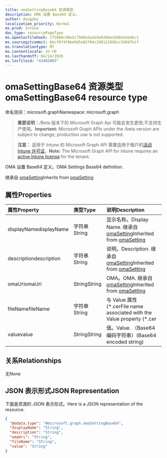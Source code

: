 ```yaml
---
title: omaSettingBase64 资源类型
description: OMA 设置 Base64 定义。
author: dougeby
localization_priority: Normal
ms.prod: Intune
doc_type: resourcePageType
ms.openlocfilehash: 1f5089c40e2c79d0a3a2e9a920de10d8e5eb4bc1
ms.sourcegitcommit: bbcf074f0be9d5e02f84c290122850cc5968fb1f
ms.translationtype: MT
ms.contentlocale: zh-CN
ms.lasthandoff: 04/14/2020
ms.locfileid: "43402003"
---
```

# <a name="omasettingbase64-resource-type"></a><span data-ttu-id="f3c75-103">omaSettingBase64 资源类型</span><span class="sxs-lookup"><span data-stu-id="f3c75-103">omaSettingBase64 resource type</span></span>

<span data-ttu-id="f3c75-104">命名空间：microsoft.graph</span><span class="sxs-lookup"><span data-stu-id="f3c75-104">Namespace: microsoft.graph</span></span>

> <span data-ttu-id="f3c75-105">**重要说明：**/Beta 版本下的 Microsoft Graph Api 可能会发生更改;不支持生产使用。</span><span class="sxs-lookup"><span data-stu-id="f3c75-105">**Important:** Microsoft Graph APIs under the /beta version are subject to change; production use is not supported.</span></span>

> <span data-ttu-id="f3c75-106">**注意：** 适用于 Intune 的 Microsoft Graph API 需要适用于租户的[活动 Intune 许可证](https://go.microsoft.com/fwlink/?linkid=839381)。</span><span class="sxs-lookup"><span data-stu-id="f3c75-106">**Note:** The Microsoft Graph API for Intune requires an [active Intune license](https://go.microsoft.com/fwlink/?linkid=839381) for the tenant.</span></span>

<span data-ttu-id="f3c75-107">OMA 设置 Base64 定义。</span><span class="sxs-lookup"><span data-stu-id="f3c75-107">OMA Settings Base64 definition.</span></span>


<span data-ttu-id="f3c75-108">继承自 [omaSetting](../resources/intune-deviceconfig-omasetting.md)</span><span class="sxs-lookup"><span data-stu-id="f3c75-108">Inherits from [omaSetting](../resources/intune-deviceconfig-omasetting.md)</span></span>

## <a name="properties"></a><span data-ttu-id="f3c75-109">属性</span><span class="sxs-lookup"><span data-stu-id="f3c75-109">Properties</span></span>
|<span data-ttu-id="f3c75-110">属性</span><span class="sxs-lookup"><span data-stu-id="f3c75-110">Property</span></span>|<span data-ttu-id="f3c75-111">类型</span><span class="sxs-lookup"><span data-stu-id="f3c75-111">Type</span></span>|<span data-ttu-id="f3c75-112">说明</span><span class="sxs-lookup"><span data-stu-id="f3c75-112">Description</span></span>|
|:---|:---|:---|
|<span data-ttu-id="f3c75-113">displayName</span><span class="sxs-lookup"><span data-stu-id="f3c75-113">displayName</span></span>|<span data-ttu-id="f3c75-114">字符串</span><span class="sxs-lookup"><span data-stu-id="f3c75-114">String</span></span>|<span data-ttu-id="f3c75-115">显示名称。</span><span class="sxs-lookup"><span data-stu-id="f3c75-115">Display Name.</span></span> <span data-ttu-id="f3c75-116">继承自 [omaSetting](../resources/intune-deviceconfig-omasetting.md)</span><span class="sxs-lookup"><span data-stu-id="f3c75-116">Inherited from [omaSetting](../resources/intune-deviceconfig-omasetting.md)</span></span>|
|<span data-ttu-id="f3c75-117">description</span><span class="sxs-lookup"><span data-stu-id="f3c75-117">description</span></span>|<span data-ttu-id="f3c75-118">字符串</span><span class="sxs-lookup"><span data-stu-id="f3c75-118">String</span></span>|<span data-ttu-id="f3c75-119">说明。</span><span class="sxs-lookup"><span data-stu-id="f3c75-119">Description.</span></span> <span data-ttu-id="f3c75-120">继承自 [omaSetting](../resources/intune-deviceconfig-omasetting.md)</span><span class="sxs-lookup"><span data-stu-id="f3c75-120">Inherited from [omaSetting](../resources/intune-deviceconfig-omasetting.md)</span></span>|
|<span data-ttu-id="f3c75-121">omaUri</span><span class="sxs-lookup"><span data-stu-id="f3c75-121">omaUri</span></span>|<span data-ttu-id="f3c75-122">String</span><span class="sxs-lookup"><span data-stu-id="f3c75-122">String</span></span>|<span data-ttu-id="f3c75-123">OMA。</span><span class="sxs-lookup"><span data-stu-id="f3c75-123">OMA.</span></span> <span data-ttu-id="f3c75-124">继承自 [omaSetting](../resources/intune-deviceconfig-omasetting.md)</span><span class="sxs-lookup"><span data-stu-id="f3c75-124">Inherited from [omaSetting](../resources/intune-deviceconfig-omasetting.md)</span></span>|
|<span data-ttu-id="f3c75-125">fileName</span><span class="sxs-lookup"><span data-stu-id="f3c75-125">fileName</span></span>|<span data-ttu-id="f3c75-126">字符串</span><span class="sxs-lookup"><span data-stu-id="f3c75-126">String</span></span>|<span data-ttu-id="f3c75-127">与 Value 属性 (\*.cer</span><span class="sxs-lookup"><span data-stu-id="f3c75-127">File name associated with the Value property (\*.cer</span></span> | <span data-ttu-id="f3c75-128">\* .crt</span><span class="sxs-lookup"><span data-stu-id="f3c75-128">\*.crt</span></span> | <span data-ttu-id="f3c75-129">\*. p7b</span><span class="sxs-lookup"><span data-stu-id="f3c75-129">\*.p7b</span></span> | <span data-ttu-id="f3c75-130">\* bin）。</span><span class="sxs-lookup"><span data-stu-id="f3c75-130">\*.bin).</span></span>|
|<span data-ttu-id="f3c75-131">value</span><span class="sxs-lookup"><span data-stu-id="f3c75-131">value</span></span>|<span data-ttu-id="f3c75-132">String</span><span class="sxs-lookup"><span data-stu-id="f3c75-132">String</span></span>|<span data-ttu-id="f3c75-133">值。</span><span class="sxs-lookup"><span data-stu-id="f3c75-133">Value.</span></span> <span data-ttu-id="f3c75-134">（Base64 编码字符串）</span><span class="sxs-lookup"><span data-stu-id="f3c75-134">(Base64 encoded string)</span></span>|

## <a name="relationships"></a><span data-ttu-id="f3c75-135">关系</span><span class="sxs-lookup"><span data-stu-id="f3c75-135">Relationships</span></span>
<span data-ttu-id="f3c75-136">无</span><span class="sxs-lookup"><span data-stu-id="f3c75-136">None</span></span>

## <a name="json-representation"></a><span data-ttu-id="f3c75-137">JSON 表示形式</span><span class="sxs-lookup"><span data-stu-id="f3c75-137">JSON Representation</span></span>
<span data-ttu-id="f3c75-138">下面是资源的 JSON 表示形式。</span><span class="sxs-lookup"><span data-stu-id="f3c75-138">Here is a JSON representation of the resource.</span></span>
<!-- {
  "blockType": "resource",
  "@odata.type": "microsoft.graph.omaSettingBase64"
}
-->
``` json
{
  "@odata.type": "#microsoft.graph.omaSettingBase64",
  "displayName": "String",
  "description": "String",
  "omaUri": "String",
  "fileName": "String",
  "value": "String"
}
```



